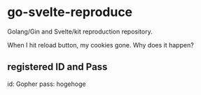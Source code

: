 # go-svelte-reproduce

Golang/Gin and Svelte/kit reproduction repository.

When I hit reload button, my cookies gone.
Why does it happen?


## registered ID and Pass

id: Gopher
pass: hogehoge
